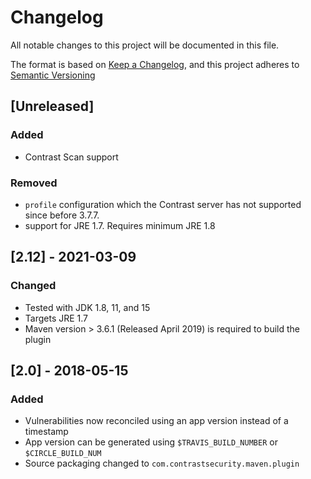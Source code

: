 # Changelog
All notable changes to this project will be documented in this file.

The format is based on [Keep a Changelog](https://keepachangelog.com/en/1.0.0/),
and this project adheres to [Semantic Versioning](https://semver.org/spec/v2.0.0.html)

## [Unreleased]
### Added
- Contrast Scan support

### Removed
- `profile` configuration which the Contrast server has not supported since before 3.7.7.
- support for JRE 1.7. Requires minimum JRE 1.8


## [2.12] - 2021-03-09
### Changed
- Tested with JDK 1.8, 11, and 15
- Targets JRE 1.7
- Maven version > 3.6.1 (Released April 2019) is required to build the plugin


## [2.0] - 2018-05-15
### Added
- Vulnerabilities now reconciled using an app version instead of a timestamp
- App version can be generated using `$TRAVIS_BUILD_NUMBER` or `$CIRCLE_BUILD_NUM`
- Source packaging changed to `com.contrastsecurity.maven.plugin`